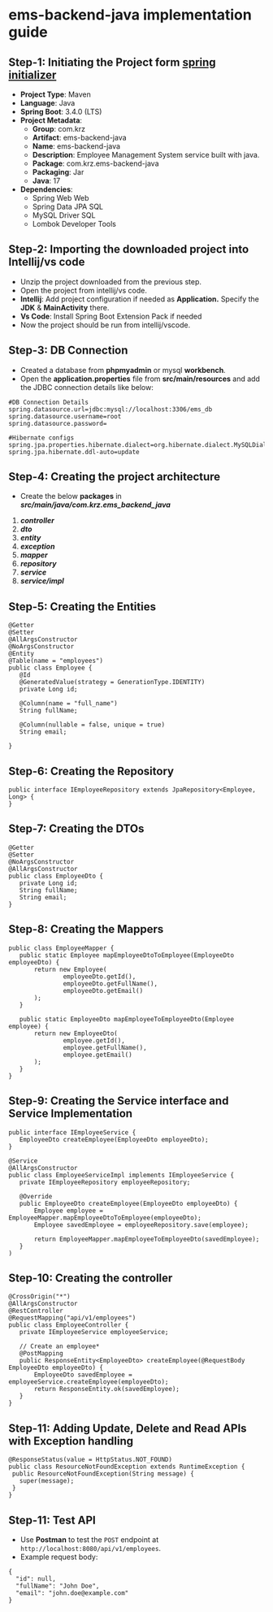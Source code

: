 #  ems-backend-java implementation guide

## **Step-1: Initiating the Project form [spring initializer](https://start.spring.io/)**

* **Project Type**: Maven  
* **Language**:	    Java  
* **Spring Boot**: 	3.4.0 (LTS)  
* **Project Metadata**:   
  - **Group**: 		    com.krz  
  - **Artifact**: 	  ems-backend-java  
  - **Name**: 		    ems-backend-java  
  - **Description**: 	Employee Management System service built with java.  
  - **Package**:	    com.krz.ems-backend-java  
  - **Packaging**: 	  Jar  
  - **Java**: 		    17  
* **Dependencies**:  
  - Spring Web Web  
  - Spring Data JPA SQL  
  - MySQL Driver SQL  
  - Lombok Developer Tools

## **Step-2: Importing the downloaded project into Intellij/vs code**

* Unzip the project downloaded from the previous step.  
* Open the project from intellij/vs code.  
* **Intellij**: Add project configuration if needed as **Application.** Specify the **JDK** & **MainActivity** there.  
* **Vs Code**: Install Spring Boot Extension Pack if needed  
* Now the project should be run from intellij/vscode.

## **Step-3: DB Connection**

* Created a database from **phpmyadmin** or mysql **workbench**.  
* Open the **application.properties** file from **src/main/resources** and add the JDBC connection details like below:


```
#DB Connection Details  
spring.datasource.url=jdbc:mysql://localhost:3306/ems_db  
spring.datasource.username=root  
spring.datasource.password=

#Hibernate configs  
spring.jpa.properties.hibernate.dialect=org.hibernate.dialect.MySQLDialect  
spring.jpa.hibernate.ddl-auto=update
```

## **Step-4: Creating the project architecture**

* Create the below **packages** in ***src/main/java/com.krz.ems\_backend\_java***  
1. ***controller***  
2. ***dto***  
3. ***entity***  
4. ***exception***  
5. ***mapper***  
6. ***repository***  
7. ***service***  
8. ***service/impl***

## **Step-5: Creating the Entities**
```
@Getter  
@Setter  
@AllArgsConstructor  
@NoArgsConstructor  
@Entity  
@Table(name = "employees")  
public class Employee {  
   @Id  
   @GeneratedValue(strategy = GenerationType.IDENTITY)  
   private Long id;

   @Column(name = "full_name")  
   String fullName;

   @Column(nullable = false, unique = true)  
   String email;

}
```
## **Step-6: Creating the Repository**
```
public interface IEmployeeRepository extends JpaRepository<Employee, Long> {  
}
```
## **Step-7: Creating the DTOs**
```
@Getter  
@Setter  
@NoArgsConstructor  
@AllArgsConstructor  
public class EmployeeDto {  
   private Long id;  
   String fullName;  
   String email;  
}
```
## **Step-8: Creating the Mappers**
```
public class EmployeeMapper {  
   public static Employee mapEmployeeDtoToEmployee(EmployeeDto employeeDto) {  
       return new Employee(  
               employeeDto.getId(),  
               employeeDto.getFullName(),  
               employeeDto.getEmail()  
       );  
   }

   public static EmployeeDto mapEmployeeToEmployeeDto(Employee employee) {  
       return new EmployeeDto(  
               employee.getId(),  
               employee.getFullName(),  
               employee.getEmail()  
       );  
   }  
}
```
## **Step-9: Creating the Service interface and Service Implementation**
```
public interface IEmployeeService {  
   EmployeeDto createEmployee(EmployeeDto employeeDto);  
}

@Service  
@AllArgsConstructor  
public class EmployeeServiceImpl implements IEmployeeService {  
   private IEmployeeRepository employeeRepository;

   @Override  
   public EmployeeDto createEmployee(EmployeeDto employeeDto) {  
       Employee employee = EmployeeMapper.mapEmployeeDtoToEmployee(employeeDto);  
       Employee savedEmployee = employeeRepository.save(employee);

       return EmployeeMapper.mapEmployeeToEmployeeDto(savedEmployee);  
   }  
)
```
## **Step-10: Creating the controller**
```
@CrossOrigin("*")  
@AllArgsConstructor  
@RestController  
@RequestMapping("api/v1/employees")  
public class EmployeeController {  
   private IEmployeeService employeeService;

   // Create an employee*  
   @PostMapping  
   public ResponseEntity<EmployeeDto> createEmployee(@RequestBody EmployeeDto employeeDto) {  
       EmployeeDto savedEmployee = employeeService.createEmployee(employeeDto);  
       return ResponseEntity.ok(savedEmployee);  
   }  
}
```
## **Step-11: Adding Update, Delete and Read APIs with Exception handling**
```
@ResponseStatus(value = HttpStatus.NOT_FOUND)  
public class ResourceNotFoundException extends RuntimeException {  
 public ResourceNotFoundException(String message) {  
   super(message);  
 }  
}
```
## **Step-11: Test API**

* Use **Postman** to test the `POST` endpoint at `http://localhost:8080/api/v1/employees`.  
* Example request body:
```
{
  "id": null,
  "fullName": "John Doe",
  "email": "john.doe@example.com"
}
```
